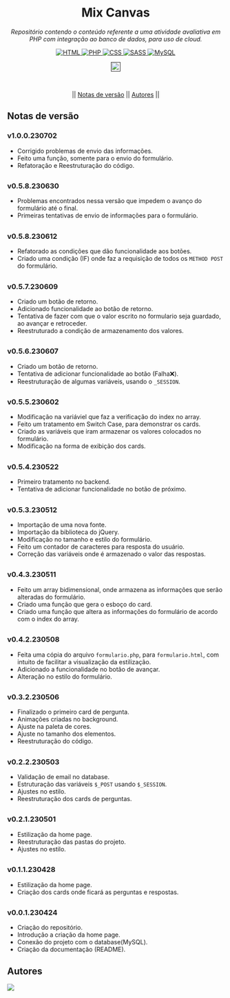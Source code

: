<h1 align="center">Mix Canvas</h1>
<p align=center><i align="center">Repositório contendo o conteúdo referente a uma atividade avaliativa em PHP com integração ao banco de dados, para uso de cloud.</i></p>

<div align="center">

<a href="https://developer.mozilla.org/pt-BR/docs/Web/HTML">
<img alt="HTML" src="https://img.shields.io/badge/HTML-E34F26.svg?logo=html5&logoColor=white">
</a>
<a href="https://www.php.net">
<img alt="PHP" src="https://img.shields.io/badge/PHP-%23777BB4.svg?logo=php&logoColor=white">
</a>
<a href="https://developer.mozilla.org/pt-BR/docs/Web/CSS">
<img alt="CSS" src="https://img.shields.io/badge/CSS-1572B6.svg?logo=css3&logoColor=white">
</a>
<a href="https://sass-lang.com">
<img alt="SASS" src="https://img.shields.io/badge/Sass-hotpink.svg?logo=SASS&logoColor=white">
</a>
<a href="https://www.mysql.com">
<img alt="MySQL" src="https://img.shields.io/badge/MySQL-%2300f.svg?&logo=MySQL&logoColor=white">
</a>

<a href=""><img src="https://img.shields.io/badge/version-1.0.0-230702?" height="22" alt="Version"/></a>

<br>

|| [Notas de versão](#section-changelog) || [Autores](#section-autores) ||

</div>

<a name="section-changelog">

## Notas de versão

</a>

### v1.0.0.230702

- Corrigido problemas de envio das informações.
- Feito uma função, somente para o envio do formulário.
- Refatoração e Reestruturação do código.

##

### v0.5.8.230630

- Problemas encontrados nessa versão que impedem o avanço do formulário até o final.
- Primeiras tentativas de envio de informações para o formulário.

##

### v0.5.8.230612

- Refatorado as condições que dão funcionalidade aos botões.
- Criado uma condição (IF) onde faz a requisição de todos os `METHOD POST` do formulário.

##

### v0.5.7.230609

- Criado um botão de retorno.
- Adicionado funcionalidade ao botão de retorno.
- Tentativa de fazer com que o valor escrito no formulario seja guardado, ao avançar e retroceder.
- Reestruturado a condição de armazenamento dos valores.

##

### v0.5.6.230607

- Criado um botão de retorno.
- Tentativa de adicionar funcionalidade ao botão (Falha❌).
- Reestruturação de algumas variáveis, usando o `_SESSION`.

##

### v0.5.5.230602

- Modificação na variáviel que faz a verificação do index no array.
- Feito um tratamento em Switch Case, para demonstrar os cards.
- Criado as variáveis que iram armazenar os valores colocados no formulário.
- Modificação na forma de exibição dos cards.

##

### v0.5.4.230522

- Primeiro tratamento no backend.
- Tentativa de adicionar funcionalidade no botão de próximo.

##

### v0.5.3.230512

- Importação de uma nova fonte.
- Importação da biblioteca do jQuery.
- Modificação no tamanho e estilo do formulário.
- Feito um contador de caracteres para resposta do usuário.
- Correção das variáveis onde é armazenado o valor das respostas.

##

### v0.4.3.230511

- Feito um array bidimensional, onde armazena as informações que serão alteradas do formulário. 
- Criado uma função que gera o esboço do card.
- Criado uma função que altera as informações do formulário de acordo com o index do array.

##

### v0.4.2.230508

- Feita uma cópia do arquivo `formulario.php`, para `formulario.html`, com intuito de facilitar a visualização da estilização.
- Adicionado a funcionalidade no botão de avançar.
- Alteração no estilo do formulário.

##

### v0.3.2.230506

- Finalizado o primeiro card de pergunta.
- Animações criadas no background.
- Ajuste na paleta de cores.
- Ajuste no tamanho dos elementos.
- Reestruturação do código.

##

### v0.2.2.230503

- Validação de email no database.
- Estruturação das variáveis `$_POST` usando `$_SESSION`.
- Ajustes no estilo.
- Reestruturação dos cards de perguntas.

##

### v0.2.1.230501

- Estilização da home page.
- Reestruturação das pastas do projeto.
- Ajustes no estilo.

##

### v0.1.1.230428

- Estilização da home page.
- Criação dos cards onde ficará as perguntas e respostas.

##

### v0.0.1.230424

- Criação do repositório.
- Introdução a criação da home page.
- Conexão do projeto com o database(MySQL).
- Criação da documentação (README).

<a name="section-autores">

## Autores

</a>

<a href="https://github.com/RRyanDEV/mix-canvas/graphs/contributors">
  <img src="https://contrib.rocks/image?repo=RRyanDEV/mix-canvas" />
</a>
